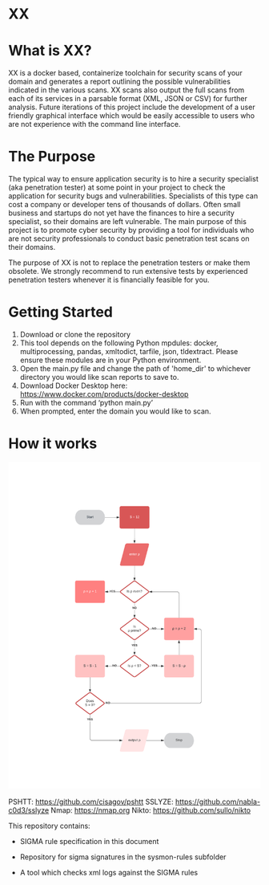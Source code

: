 # XX


# What is XX?

XX is a docker based, containerize toolchain for security scans of your domain and generates a report outlining the possible vulnerabilities indicated in the various scans. XX scans also output the full scans from each of its services in a parsable format (XML, JSON or CSV) for further analysis. Future iterations of this project include the development of a user friendly graphical interface which would be easily accessible to users who are not experience with the command line interface. 

# The Purpose

The typical way to ensure application security is to hire a security specialist (aka penetration tester) at some point in your project to check the application for security bugs and vulnerabilities. Specialists of this type can cost a company or developer tens of thousands of dollars. Often small business and startups do not yet have the finances to hire a security specialist, so their domains are left vulnerable. The main purpose of this project is to promote cyber security by providing a tool for individuals who are not security professionals to conduct basic penetration test scans on their domains.

The purpose of XX is not to replace the penetration testers or make them obsolete. We strongly recommend to run extensive tests by experienced penetration testers whenever it is financially feasible for you.

# Getting Started

1.	Download or clone the repository
2.	This tool depends on the following Python mpdules: docker, multiprocessing, pandas, xmltodict, tarfile, json, tldextract. Please ensure these modules are in your Python environment.
3.	Open the main.py file and change the path of 'home_dir' to whichever directory you would like scan reports to save to.
4.  Download Docker Desktop here: https://www.docker.com/products/docker-desktop
5.	Run with the command ‘python main.py’
6.  When prompted, enter the domain you would like to scan.

# How it works

![An example scan process.](resources/flowchart.png "An example scan process.")

PSHTT: https://github.com/cisagov/pshtt
SSLYZE: https://github.com/nabla-c0d3/sslyze
Nmap: https://nmap.org
Nikto: https://github.com/sullo/nikto

This repository contains:

* SIGMA rule specification in this document
	
* Repository for sigma signatures in the sysmon-rules subfolder
	
* A tool which checks xml logs against the SIGMA rules




